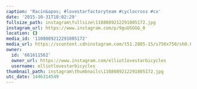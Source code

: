 ```yaml
---
caption: 'Racin&apos; #lovestarfactoryteam #cyclocross #cx'
date: '2015-10-31T18:02:29'
fullsize_path: instagram\fullsize\1108089212291805172.jpg
instagram_url: https://www.instagram.com/p/9guUSGGG_0
location: {}
media_id: '1108089212291805172'
media_url: https://scontent.cdninstagram.com/t51.2885-15/s750x750/sh0.08/e35/12135305_1005799566133637_1638401936_n.jpg?ig_cache_key=MTEwODA4OTIxMjI5MTgwNTE3Mg%3D%3D.2
owner:
  id: '661611562'
  owner_url: https://www.instagram.com/elliotlovestarbicycles
  username: elliotlovestarbicycles
thumbnail_path: instagram\thumbnails\1108089212291805172.jpg
utc_date: 1446314549
---
```

